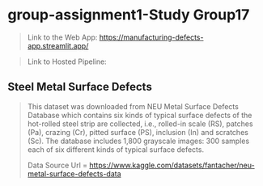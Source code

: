 # group-assignment1-Study Group17
> Link to the Web App: https://manufacturing-defects-app.streamlit.app/

> Link to Hosted Pipeline:
## Steel Metal Surface Defects
> This dataset was downloaded from NEU Metal Surface Defects Database which contains six kinds of typical surface defects of the hot-rolled steel strip are collected, i.e., rolled-in scale (RS), patches (Pa), crazing (Cr), pitted surface (PS), inclusion (In) and scratches (Sc). The database includes 1,800 grayscale images: 300 samples each of six different kinds of typical surface defects.
> 
> Data Source Url = https://www.kaggle.com/datasets/fantacher/neu-metal-surface-defects-data
